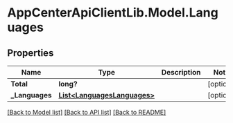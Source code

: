 # AppCenterApiClientLib.Model.Languages
## Properties

Name | Type | Description | Notes
------------ | ------------- | ------------- | -------------
**Total** | **long?** |  | [optional] 
**_Languages** | [**List&lt;LanguagesLanguages&gt;**](LanguagesLanguages.md) |  | [optional] 

[[Back to Model list]](../README.md#documentation-for-models) [[Back to API list]](../README.md#documentation-for-api-endpoints) [[Back to README]](../README.md)

